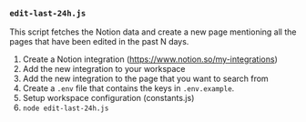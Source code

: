 ### `edit-last-24h.js`

This script fetches the Notion data and create a new page mentioning all the pages that have been edited in the past N days.

1. Create a Notion integration (https://www.notion.so/my-integrations)
1. Add the new integration to your workspace
1. Add the new integration to the page that you want to search from
1. Create a `.env` file that contains the keys in `.env.example`.
1. Setup workspace configuration (constants.js)
1. `node edit-last-24h.js`
